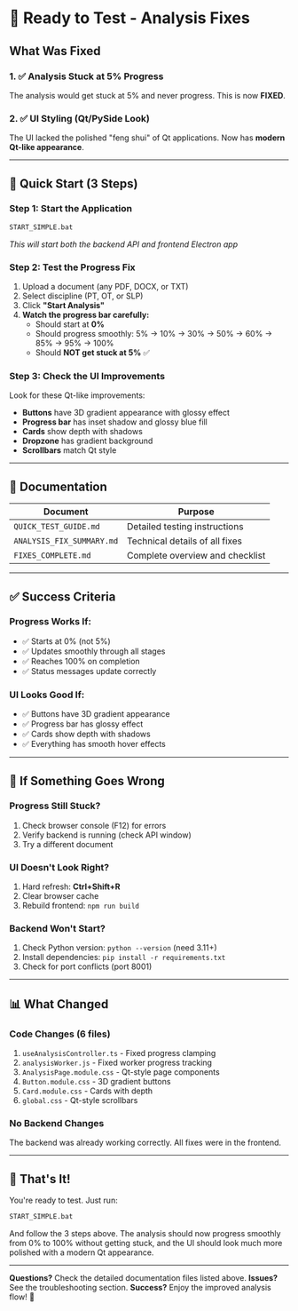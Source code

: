 # 🎯 Ready to Test - Analysis Fixes

## What Was Fixed

### 1. ✅ Analysis Stuck at 5% Progress
The analysis would get stuck at 5% and never progress. This is now **FIXED**.

### 2. ✅ UI Styling (Qt/PySide Look)
The UI lacked the polished "feng shui" of Qt applications. Now has **modern Qt-like appearance**.

---

## 🚀 Quick Start (3 Steps)

### Step 1: Start the Application
```bash
START_SIMPLE.bat
```
*This will start both the backend API and frontend Electron app*

### Step 2: Test the Progress Fix
1. Upload a document (any PDF, DOCX, or TXT)
2. Select discipline (PT, OT, or SLP)
3. Click **"Start Analysis"**
4. **Watch the progress bar carefully:**
   - Should start at **0%**
   - Should progress smoothly: 5% → 10% → 30% → 50% → 60% → 85% → 95% → 100%
   - Should **NOT get stuck at 5%** ✅

### Step 3: Check the UI Improvements
Look for these Qt-like improvements:
- **Buttons** have 3D gradient appearance with glossy effect
- **Progress bar** has inset shadow and glossy blue fill
- **Cards** show depth with shadows
- **Dropzone** has gradient background
- **Scrollbars** match Qt style

---

## 📖 Documentation

| Document | Purpose |
|----------|---------|
| `QUICK_TEST_GUIDE.md` | Detailed testing instructions |
| `ANALYSIS_FIX_SUMMARY.md` | Technical details of all fixes |
| `FIXES_COMPLETE.md` | Complete overview and checklist |

---

## ✅ Success Criteria

### Progress Works If:
- ✅ Starts at 0% (not 5%)
- ✅ Updates smoothly through all stages
- ✅ Reaches 100% on completion
- ✅ Status messages update correctly

### UI Looks Good If:
- ✅ Buttons have 3D gradient appearance
- ✅ Progress bar has glossy effect
- ✅ Cards show depth with shadows
- ✅ Everything has smooth hover effects

---

## 🐛 If Something Goes Wrong

### Progress Still Stuck?
1. Check browser console (F12) for errors
2. Verify backend is running (check API window)
3. Try a different document

### UI Doesn't Look Right?
1. Hard refresh: **Ctrl+Shift+R**
2. Clear browser cache
3. Rebuild frontend: `npm run build`

### Backend Won't Start?
1. Check Python version: `python --version` (need 3.11+)
2. Install dependencies: `pip install -r requirements.txt`
3. Check for port conflicts (port 8001)

---

## 📊 What Changed

### Code Changes (6 files)
1. `useAnalysisController.ts` - Fixed progress clamping
2. `analysisWorker.js` - Fixed worker progress tracking
3. `AnalysisPage.module.css` - Qt-style page components
4. `Button.module.css` - 3D gradient buttons
5. `Card.module.css` - Cards with depth
6. `global.css` - Qt-style scrollbars

### No Backend Changes
The backend was already working correctly. All fixes were in the frontend.

---

## 🎉 That's It!

You're ready to test. Just run:
```bash
START_SIMPLE.bat
```

And follow the 3 steps above. The analysis should now progress smoothly from 0% to 100% without getting stuck, and the UI should look much more polished with a modern Qt appearance.

---

**Questions?** Check the detailed documentation files listed above.
**Issues?** See the troubleshooting section.
**Success?** Enjoy the improved analysis flow! 🚀
